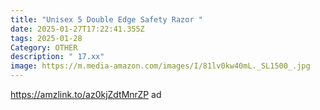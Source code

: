 ```yaml
---
title: "Unisex 5 Double Edge Safety Razor "
date: 2025-01-27T17:22:41.355Z
tags: 2025-01-28
Category: OTHER
description: " 17.xx"
image: https://m.media-amazon.com/images/I/81lv0kw40mL._SL1500_.jpg
---
```

https://amzlink.to/az0kjZdtMnrZP  ad